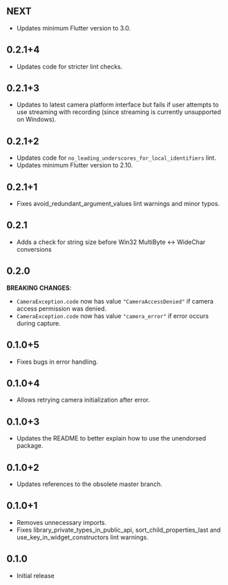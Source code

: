 ## NEXT

* Updates minimum Flutter version to 3.0.

## 0.2.1+4

* Updates code for stricter lint checks.

## 0.2.1+3

* Updates to latest camera platform interface but fails if user attempts to use streaming with recording (since streaming is currently unsupported on Windows).

## 0.2.1+2

* Updates code for `no_leading_underscores_for_local_identifiers` lint.
* Updates minimum Flutter version to 2.10.

## 0.2.1+1

* Fixes avoid_redundant_argument_values lint warnings and minor typos.

## 0.2.1

* Adds a check for string size before Win32 MultiByte <-> WideChar conversions

## 0.2.0

**BREAKING CHANGES**:
  * `CameraException.code` now has value `"CameraAccessDenied"` if camera access permission was denied.
  * `CameraException.code` now has value `"camera_error"` if error occurs during capture.

## 0.1.0+5

* Fixes bugs in error handling.

## 0.1.0+4

* Allows retrying camera initialization after error.

## 0.1.0+3

* Updates the README to better explain how to use the unendorsed package.

## 0.1.0+2

* Updates references to the obsolete master branch.

## 0.1.0+1

* Removes unnecessary imports.
* Fixes library_private_types_in_public_api, sort_child_properties_last and use_key_in_widget_constructors
  lint warnings.

## 0.1.0

* Initial release
